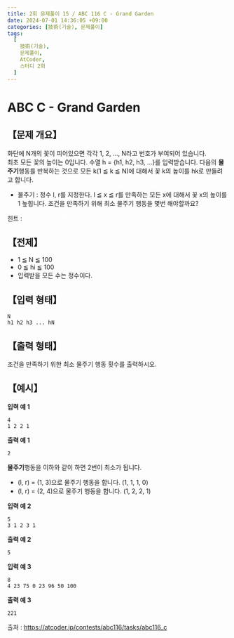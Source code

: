 ```yaml
---
title: 2회 문제풀이 15 / ABC 116 C - Grand Garden
date: 2024-07-01 14:36:05 +09:00
categories: [技術(기술), 문제풀이]
tags:
  [
    技術(기술),
    문제풀이,
    AtCoder,
    스터디 2회
  ]
---
```

# ABC  C - Grand Garden
## 【문제 개요】
화단에 N개의 꽃이 피어있으면 각각 1, 2, ..., N라고 번호가 부여되어 있습니다.<br>
최초 모든 꽃의 높이는 0입니다. 수열 h = {h1, h2, h3, ...}를 입력받습니다. 다음의 **물주기**행동를 반복하는 것으로 모든 k(1 ≦ k ≦ N)에 대해서 꽃 k의 높이를 hk로 만들려고 합니다. 
- 물주기 : 정수 l, r를 지정한다. l ≦ x ≦ r를 만족하는 모든 x에 대해서 꽃 x의 높이를 1 높힙니다.
조건을 만족하기 위해 최소 물주기 행동을 몇번 해야할까요?

힌트 : <span style="color:white">깊이 우선 탐색(DFS) 알고리즘</span>

## 【전제】
- 1 ≦ N ≦ 100
- 0 ≦ hi ≦ 100
- 입력받을 모든 수는 정수이다.

## 【입력 형태】
```
N
h1 h2 h3 ... hN
```

## 【출력 형태】
조건을 만족하기 위한 최소 물주기 행동 횟수를 출력하시오.

## 【예시】

**입력 예 1**

```
4
1 2 2 1
```

**출력 예 1**

```
2
```
**물주기**행동을 이하와 같이 하면 2번이 최소가 됩니다.
- (l, r) = (1, 3)으로 물주기 행동을 합니다. (1, 1, 1, 0)
- (l, r) = (2, 4)으로 물주기 행동을 합니다. (1, 2, 2, 1)

**입력 예 2**

```
5
3 1 2 3 1
```

**출력 예 2**

```
5
```

**입력 예 3**

```
8
4 23 75 0 23 96 50 100
```

**출력 예 3**

```
221
```

출처 : <a href="https://atcoder.jp/contests/abc116/tasks/abc116_c">https://atcoder.jp/contests/abc116/tasks/abc116_c</a> 